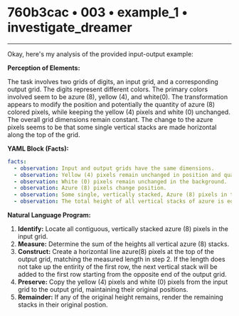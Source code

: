 # 760b3cac • 003 • example_1 • investigate_dreamer

---
Okay, here's my analysis of the provided input-output example:

**Perception of Elements:**

The task involves two grids of digits, an input grid, and a corresponding output grid. The digits represent different colors. The primary colors involved seem to be azure (8), yellow (4), and white(0). The transformation appears to modify the position and potentially the quantity of azure (8) colored pixels, while keeping the yellow (4) pixels and white (0) unchanged. The overall grid dimensions remain constant. The change to the azure pixels seems to be that some single vertical stacks are made horizontal along the top of the grid.

**YAML Block (Facts):**



```yaml
facts:
  - observation: Input and output grids have the same dimensions.
  - observation: Yellow (4) pixels remain unchanged in position and quantity.
  - observation: White (0) pixels remain unchanged in the background.
  - observation: Azure (8) pixels change position.
  - observation: Some single, vertically stacked, Azure (8) pixels in the input become horizontally stacked at the top of the output grid.
  - observation: The total height of all vertical stacks of azure is equal to the length of the horizontal stack plus any remaining vertical stacks.
```



**Natural Language Program:**

1.  **Identify:** Locate all contiguous, vertically stacked azure (8) pixels in the input grid.
2.  **Measure:** Determine the sum of the heights all vertical azure (8) stacks.
3. **Construct:** Create a horizontal line azure(8) pixels at the top of the output grid, matching the measured length in step 2. If the length does not take up the entirity of the first row, the next vertical stack will be added to the first row starting from the opposite end of the output grid.
4.  **Preserve:** Copy the yellow (4) pixels and white (0) pixels from the input grid to the output grid, maintaining their original positions.
5. **Remainder:** If any of the original height remains, render the remaining stacks in their original postion.



